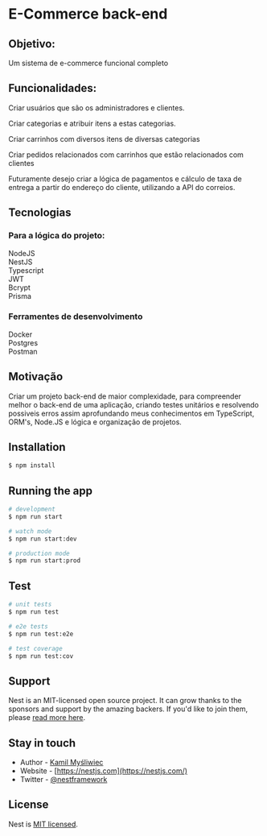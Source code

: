 # E-Commerce back-end


## Objetivo: <br/>
Um sistema de e-commerce funcional completo

## Funcionalidades: <br/>
  Criar usuários que são os administradores e clientes. <br/>

  Criar categorias e atribuir itens a estas categorias.  <br/>

  Criar carrinhos com diversos itens de diversas categorias <br/>

  Criar pedidos relacionados com carrinhos que estão relacionados com clientes <br/>
  
  Futuramente desejo criar a lógica de pagamentos e cálculo de taxa de entrega a partir do endereço do cliente, utilizando a API do correios. <br/>
  
## Tecnologias

### Para a lógica do projeto:
  NodeJS <br/>
  NestJS  <br/>
  Typescript  <br/>
  JWT  <br/>
  Bcrypt  <br/>
  Prisma  <br/>

### Ferramentes de desenvolvimento 
  Docker  <br/>
  Postgres  <br/>
  Postman  <br/>

## Motivação

  Criar um projeto back-end de maior complexidade, para compreender melhor o back-end de uma aplicação, criando testes unitários e resolvendo possiveis erros assim aprofundando meus conhecimentos em TypeScript, ORM's, Node.JS e lógica e organização de projetos.

## Installation

```bash
$ npm install
```

## Running the app

```bash
# development
$ npm run start

# watch mode
$ npm run start:dev

# production mode
$ npm run start:prod
```

## Test

```bash
# unit tests
$ npm run test

# e2e tests
$ npm run test:e2e

# test coverage
$ npm run test:cov
```

## Support

Nest is an MIT-licensed open source project. It can grow thanks to the sponsors and support by the amazing backers. If you'd like to join them, please [read more here](https://docs.nestjs.com/support).

## Stay in touch

- Author - [Kamil Myśliwiec](https://kamilmysliwiec.com)
- Website - [https://nestjs.com](https://nestjs.com/)
- Twitter - [@nestframework](https://twitter.com/nestframework)

## License

Nest is [MIT licensed](LICENSE).
